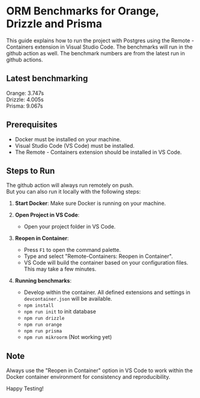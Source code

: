 # ORM Benchmarks for Orange, Drizzle and Prisma
This guide explains how to run the project with Postgres using the Remote - Containers extension in Visual Studio Code.
The benchmarks will run in the github action as well. The benchmark numbers are from the latest run in github actions.
## Latest benchmarking
Orange: 3.747s  
Drizzle: 4.005s  
Prisma: 9.067s  

## Prerequisites

- Docker must be installed on your machine.
- Visual Studio Code (VS Code) must be installed.
- The Remote - Containers extension should be installed in VS Code.

## Steps to Run

The github action will always run remotely on push.  
But you can also run it locally with the following steps:  

1. **Start Docker**: Make sure Docker is running on your machine.

2. **Open Project in VS Code**:
   - Open your project folder in VS Code.

3. **Reopen in Container**:
   - Press `F1` to open the command palette.
   - Type and select "Remote-Containers: Reopen in Container".
   - VS Code will build the container based on your configuration files. This may take a few minutes.

4. **Running benchmarks**:
   - Develop within the container. All defined extensions and settings in `devcontainer.json` will be available.
   - ```npm install```
   - ```npm run init``` to init database 
   - ```npm run drizzle```
   - ```npm run orange```
   - ```npm run prisma```
   - ```npm run mikroorm``` (Not working yet)

## Note

Always use the "Reopen in Container" option in VS Code to work within the Docker container environment for consistency and reproducibility.

Happy Testing!
